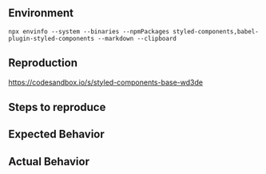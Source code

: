 <!--
🚨HOLD UP PLEASE, BEFORE DELETING THIS TEMPLATE!🚨😁
Thank you for contributing and please follow this guide before creating an issue! 🙌

1. Do you have a usage question?
=============================
- Look for prior or closed issues (but please avoid replying to them if they're old)
- Check the docs: https://www.styled-components.com/docs
- Look for/ask questions on stack overflow: https://stackoverflow.com/questions/ask?tags=styled-components
- Start a thread on our Spectrum help channel: https://spectrum.chat/styled-components/help

2. Think you found a bug?
=============================
- Consider submitting a PR with a failing test instead
- Use the "BUG TEMPLATE" below to report a test
- Don't forget to 👉PROVIDE A REPRODUCTION PLEASE😉 (Codesandbox/Webpackbin links are provided, repositories are ok)
- If you can't provide a reproduction, snippets of code can help, but are incomplete reports

3. Do you have a feature request?
=============================
- Look for old & closed issues (replying might be ok if they're not too old or have no conclusion)
- Otherwise: Remove the template below and provide thoughtful commentary *and code samples* on what this feature means for your product

What will it allow you to do that you can't do today?
How will it make current work-arounds straightforward?
What potential bugs and edge cases does it help to avoid?
Please keep it product-centric.
-->

<!-- BUG TEMPLATE -->
## Environment
<!-- Please run this command inside your project and paste its contents here (it automatically copies to your clipboard) -->
`npx envinfo --system --binaries --npmPackages styled-components,babel-plugin-styled-components --markdown --clipboard`

## Reproduction

<!-- If you can't reproduce your bug, make sure to add details on how you've set up your project -->
https://codesandbox.io/s/styled-components-base-wd3de

## Steps to reproduce

## Expected Behavior

## Actual Behavior
